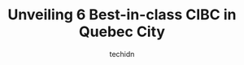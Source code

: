 ---
layout: ampstory
image: https://i0.wp.com/www.auto.or.id/wp-content/uploads/2023/06/cibc-branch-with-atm-0-quebec-city-1686323271.jpeg?resize=640,853
author: techidn
featured: false
description: Quebec City, Quebec, Canada is a haven for CIBC enthusiasts, boasting an impressive array of 6 top-notch establishments. Whether youre a seasoned connoisseur or simply curious to explore th
title: Unveiling 6 Best-in-class CIBC in Quebec City
cover:
   title: Unveiling 6 Best-in-class CIBC in Quebec City
   subtitle: AUTO.OR.ID
   background: https://www.auto.or.id/wp-content/uploads/2023/06/cibc-branch-with-atm-0-quebec-city-1686323271.jpeg

pages: 
 - layout: thirds
   top: <h1>#1 CIBC Branch with ATM</h1>
   bottom: "<p>I was fed up and changed the bank bcoz of so many banking inconviniances and most importantly,those staffs .</p>"
   background: https://www.auto.or.id/wp-content/uploads/2023/06/cibc-branch-with-atm-1-quebec-city-1686323273.jpeg
   backgroundblur: true
 - layout: thirds
   top: <h1>#2 CIBC Branch with ATM</h1>
   bottom: "<p>91 Bd René-Lévesque E, Québec, QC G1R 2A9, Canada</p>"
   background: https://www.auto.or.id/wp-content/uploads/2023/06/cibc-branch-with-atm-2-quebec-city-1686323273.jpeg
   cta:
      link: https://www.auto.or.id/unveiling-6-best-in-class-cibc-in-quebec-city/
      text: Unveiling 6 Best-in-class CIBC in Quebec City
 - layout: thirds
   top: <h1>#3 CIBC Branch with ATM</h1>
   bottom: "<p>2040 Rue Blanche-Lamontagne, Québec, QC G1C 0G9, Canada</p>"
   background: https://images.unsplash.com/photo-1614687153862-b0e115ebcef1?ixlib=rb-4.0.3&ixid=MnwxMjA3fDB8MHxwaG90by1wYWdlfHx8fGVufDB8fHx8&auto=format&fit=crop&w=640&h=853&q=80
   cta:
      link: https://www.auto.or.id/unveiling-6-best-in-class-cibc-in-quebec-city/
      text: Unveiling 6 Best-in-class CIBC in Quebec City
 - layout: thirds
   top: <h1>#4 CIBC Branch with ATM</h1>
   bottom: "<p>2880 Chem. des Quatre-Bourgeois, Québec, QC G1V 4X7, Canada</p>"
   background: https://images.unsplash.com/photo-1665065337441-699748f75598?ixlib=rb-4.0.3&ixid=MnwxMjA3fDB8MHxwaG90by1wYWdlfHx8fGVufDB8fHx8&auto=format&fit=crop&w=640&h=853&q=80
   cta:
      link: https://www.auto.or.id/unveiling-6-best-in-class-cibc-in-quebec-city/
      text: Unveiling 6 Best-in-class CIBC in Quebec City
 - layout: thirds
   top: <h1>#5 CIBC Branch with ATM</h1>
   bottom: "<p>1270 Av. Maguire, Québec, QC G1T 1Z3, Canada</p>"
   background: https://images.unsplash.com/photo-1639928848401-41650dc7238e?ixlib=rb-4.0.3&ixid=MnwxMjA3fDB8MHxwaG90by1wYWdlfHx8fGVufDB8fHx8&auto=format&fit=crop&w=640&h=853&q=80
   cta:
      link: https://www.auto.or.id/unveiling-6-best-in-class-cibc-in-quebec-city/
      text: Unveiling 6 Best-in-class CIBC in Quebec City

 - layout: thirds
   middle: Continue reading...
   background: https://images.unsplash.com/photo-1626302592989-84fe1c211d7d?ixlib=rb-4.0.3&ixid=MnwxMjA3fDB8MHxwaG90by1wYWdlfHx8fGVufDB8fHx8&auto=format&fit=crop&w=640&h=853&q=80
   cta:
      link: https://www.auto.or.id/unveiling-6-best-in-class-cibc-in-quebec-city/
      text: Unveiling 6 Best-in-class CIBC in Quebec City

---
